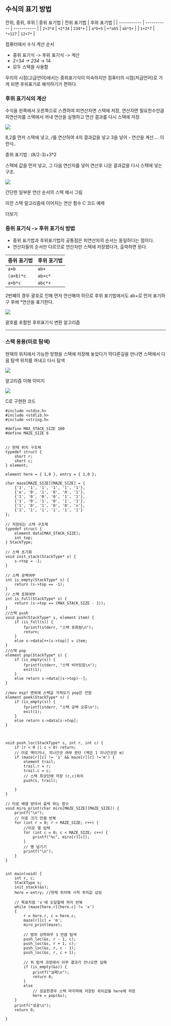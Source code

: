 ## 수식의 표기 방법

전위, 중위, 후위
| 중위 표기법 | 전위 표기법 | 후위 표기법 |
| ----------- | ----------- | ----------- |
| `2+3*4`     | `+2*34`     | `234*+`     |
| `a*b+5`     | `+*ab5`     | `ab*5+`     |
| `1+2*7`     | `*+127`     | `12+7*`     | 

컴퓨터에서 수식 계산 순서

-   중위 표기식 -> 후위 표기식 -> 계산
-   2+3*4 -> 234* -> 14
-   모두 스택을 사용함

우리의 시점(고급언어)에서는 중위표기식이 익숙하지만 컴퓨터의 시점(저급언어)로 가게 되면 후위표기로 해석하기가 편하다.

### 후위 표기식의 계산

수식을 왼쪽에서 오른쪽으로 스캔하여 피연산자면 스택에 저장, 연산자면 필요한수만큼 피연산자를 스택에서 꺼내 연산을 실행하고 연산 결과를 다시 스택에 저장.

![](media/img-29.png)

8,2를 먼저 스택에 넣고, /를 연산하여 4의 결과값을 넣고 3을 넣어 - 연산을 계산.... 이런식..

중위 표기법 : (8/2-3)+3*2

스택에 값을 먼저 넣고, 그 다음 연산자를 넣어 연산후 나온 결과값을 다시 스택에 넣는 구조.

![](media/img-28.png)

간단한 일부분 연산 순서의 스택 예시 그림

이전 스택 알고리즘에 이어지는 연산 함수 C 코드 예제

더보기

### 중위 표기식 -> 후위 표기식 방법

-   중위 표기법과 후위표기법의 공통점은 피연산자의 순서는 동일하다는 점이다.
-   연산자들의 순서만 다르므로 연산자만 스택에 저장했다가, 출력하면 된다.

| 중위 표기법 | 후위 표기법 |
| ----------- | ----------- |
| `a+b`       | `ab+`       |
| `(a+b)*c`   | `ab+c*`     |
| `a+b*c`     | `abc*+`     | 

2번쨰의 경우 괄호로 인해 먼저 연산해야 하므로 후위 표기법에서도 ab+로 먼저 표기하구 후에 *연산을 표기한다.

![](media/img-30.png)

괄호를 포함한 후위표기식 변환 알고리즘

---

### 스택 응용(미로 탐색)

현재의 위치에서 가능한 방향을 스택에 저장해 놓았다가 막다른길을 만나면 스택에서 다음 탐색 위치를 꺼내고 다시 탐색

![](media/img-31.png)

알고리즘 이해 이미지

![](media/img-32.png)

C로 구현한 코드

```
#include <stdio.h>
#include <stdlib.h>
#include <string.h>

#define MAX_STACK_SIZE 100 
#define MAZE_SIZE 6


// 현재 위치 구조체
typedef struct {
	short r;
	short c;
} element;

element here = { 1,0 }, entry = { 1,0 };

char maze[MAZE_SIZE][MAZE_SIZE] = {
	{'1', '1', '1', '1', '1', '1'},
	{'e', '0', '1', '0', '0', '1'},
	{'1', '0', '0', '0', '1', '1'},
	{'1', '0', '1', '0', '1', '1'},
	{'1', '0', '1', '0', '0', 'x'},
	{'1', '1', '1', '1', '1', '1'}
};

// 저장되는 스택 구조체
typedef struct {
	element data[MAX_STACK_SIZE];
	int top;
} StackType;

// 스택 초기화
void init_stack(StackType* s) {
	s->top = -1;
}

// 스택 공백여부
int is_empty(StackType* s) {
	return (s->top == -1);
}
// 스택 포화여부
int is_full(StackType* s) {
	return (s->top == (MAX_STACK_SIZE - 1));
}
//스택 push
void push(StackType* s, element item) {
	if (is_full(s)) {
		fprintf(stderr, "스택 포화됨\n");
		return;
	}
	else s->data[++(s->top)] = item;
}
//스택 pop
element pop(StackType* s) {
	if (is_empty(s)) {
		fprintf(stderr, "스택 비어있음\n");
		exit(1);
	}
	else return s->data[(s->top)--];
}

//mov esp? 맨위에 스택값 가져오기 pop은 안함
element peek(StackType* s) {
	if (is_empty(s)) {
		fprintf(stderr, "스택 공백 오류\n");
		exit(1);
	}
	else return s->data[s->top];
}



void push_loc(StackType* s, int r, int c) {
	if (r < 0 || c < 0) return;
	// 미로 벽이거나, 지나간곳 여부 판단 (벽은 1 지나간곳은 m)
	if (maze[r][c] != '1' && maze[r][c] !='m') {
		element trail;
		trail.r = r;
		trail.c = c;
		// 스택 최상단에 저장 (r,c)위치
		push(s, trail);

	}
}

// 미로 배열 받아서 출력 하는 함수
void miro_print(char miro[MAZE_SIZE][MAZE_SIZE]) {
	printf("\n");
	// 미로 크기 만큼 반복
	for (int r = 0; r < MAZE_SIZE; r++) {
		//미로 열 입력
		for (int c = 0; c < MAZE_SIZE; c++) {
			printf("%c", miro[r][c]);
		}
		// 행 넘기기
		printf("\n");
	}
}


int main(void) {
	int r, c;
	StackType s;
	init_stack(&s);
	here = entry; //현재 위치에 시작 위치값 삽임
	
	// 목표지점 'x'에 도달할때 까지 반복
	while (maze[here.r][here.c] != 'x')
	{
		r = here.r, c = here.c;
		maze[r][c] = 'm';
		miro_print(maze);

		// 범위 상하좌우 1 만큼 탐색
		push_loc(&s, r - 1, c);
		push_loc(&s, r + 1, c);
		push_loc(&s, r, c - 1);
		push_loc(&s, r, c + 1);

		// 위 탐색 과정에서 아무 결과가 안나오면 실패
		if (is_empty(&s)) {
			printf("실패\n");
			return 0;
		}
		else
			// 성공한경우 스택 마지막에 저장된 위치값을 here에 저장
			here = pop(&s);
	}
	printf("성공\n");
	return 0;

}
```